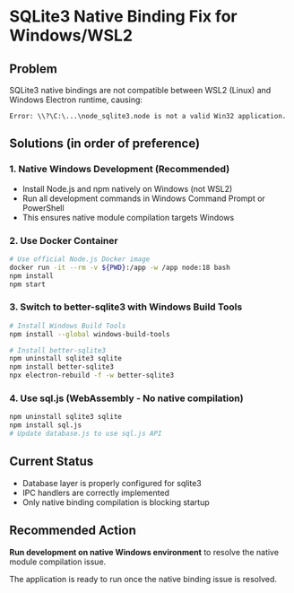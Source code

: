 # SQLite3 Native Binding Fix for Windows/WSL2

## Problem
SQLite3 native bindings are not compatible between WSL2 (Linux) and Windows Electron runtime, causing:
```
Error: \\?\C:\...\node_sqlite3.node is not a valid Win32 application.
```

## Solutions (in order of preference)

### 1. Native Windows Development (Recommended)
- Install Node.js and npm natively on Windows (not WSL2)
- Run all development commands in Windows Command Prompt or PowerShell
- This ensures native module compilation targets Windows

### 2. Use Docker Container
```bash
# Use official Node.js Docker image
docker run -it --rm -v ${PWD}:/app -w /app node:18 bash
npm install
npm start
```

### 3. Switch to better-sqlite3 with Windows Build Tools
```bash
# Install Windows Build Tools
npm install --global windows-build-tools

# Install better-sqlite3
npm uninstall sqlite3 sqlite
npm install better-sqlite3
npx electron-rebuild -f -w better-sqlite3
```

### 4. Use sql.js (WebAssembly - No native compilation)
```bash
npm uninstall sqlite3 sqlite
npm install sql.js
# Update database.js to use sql.js API
```

## Current Status
- Database layer is properly configured for sqlite3
- IPC handlers are correctly implemented
- Only native binding compilation is blocking startup

## Recommended Action
**Run development on native Windows environment** to resolve the native module compilation issue.

The application is ready to run once the native binding issue is resolved.